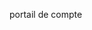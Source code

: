 <Token xmlns:xlink="http://www.w3.org/1999/xlink">portail de compte</Token>

<!--HONumber=Jul16_HO3-->


